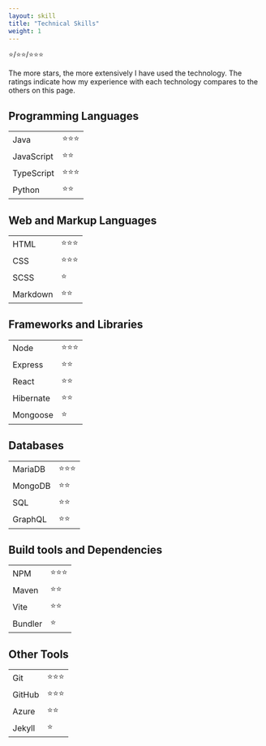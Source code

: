 ```yaml
---
layout: skill
title: "Technical Skills"
weight: 1
---
```


⭐/⭐⭐/⭐⭐⭐
<p class="margin-on-bottom">The more stars, the more extensively I have used the technology. The ratings indicate how my experience with each technology compares to the others on this page.</p>

<h2>Programming Languages</h2>
<table class="skill-table">
    <tr><td>Java</td><td>⭐⭐⭐</td></tr>
    <tr><td>JavaScript</td><td>⭐⭐</td></tr>
    <tr><td>TypeScript</td><td>⭐⭐⭐</td></tr>
    <tr><td>Python</td><td>⭐⭐</td></tr>
</table>

<h2>Web and Markup Languages</h2>
<table class="skill-table">
    <tr><td>HTML</td><td>⭐⭐⭐</td></tr>
    <tr><td>CSS</td><td>⭐⭐⭐</td></tr>
    <tr><td>SCSS</td><td>⭐</td></tr>
    <tr><td>Markdown</td><td>⭐⭐</td></tr>
</table>

<h2>Frameworks and Libraries</h2>
<table class="skill-table">
    <tr><td>Node</td><td>⭐⭐⭐</td></tr>
    <tr><td>Express</td><td>⭐⭐</td></tr>
    <tr><td>React</td><td>⭐⭐</td></tr>
    <tr><td>Hibernate</td><td>⭐⭐</td></tr>
    <tr><td>Mongoose</td><td>⭐</td></tr>
</table>

<h2>Databases</h2>
<table class="skill-table">
    <tr><td>MariaDB</td><td>⭐⭐⭐</td></tr>
    <tr><td>MongoDB</td><td>⭐⭐</td></tr>
    <tr><td>SQL</td><td>⭐⭐</td></tr>
    <tr><td>GraphQL</td><td>⭐⭐</td></tr>
</table>

<h2>Build tools and Dependencies</h2>
<table class="skill-table">
    <tr><td>NPM</td><td>⭐⭐⭐</td></tr>
    <tr><td>Maven</td><td>⭐⭐</td></tr>
    <tr><td>Vite</td><td>⭐⭐</td></tr>
    <tr><td>Bundler</td><td>⭐</td></tr>
</table>

<h2>Other Tools</h2>
<table class="skill-table">
    <tr><td>Git</td><td>⭐⭐⭐</td></tr>
    <tr><td>GitHub</td><td>⭐⭐⭐</td></tr>
    <tr><td>Azure</td><td>⭐⭐</td></tr>
    <tr><td>Jekyll</td><td>⭐</td></tr>
</table>

<p class="margin-on-top"></p>
